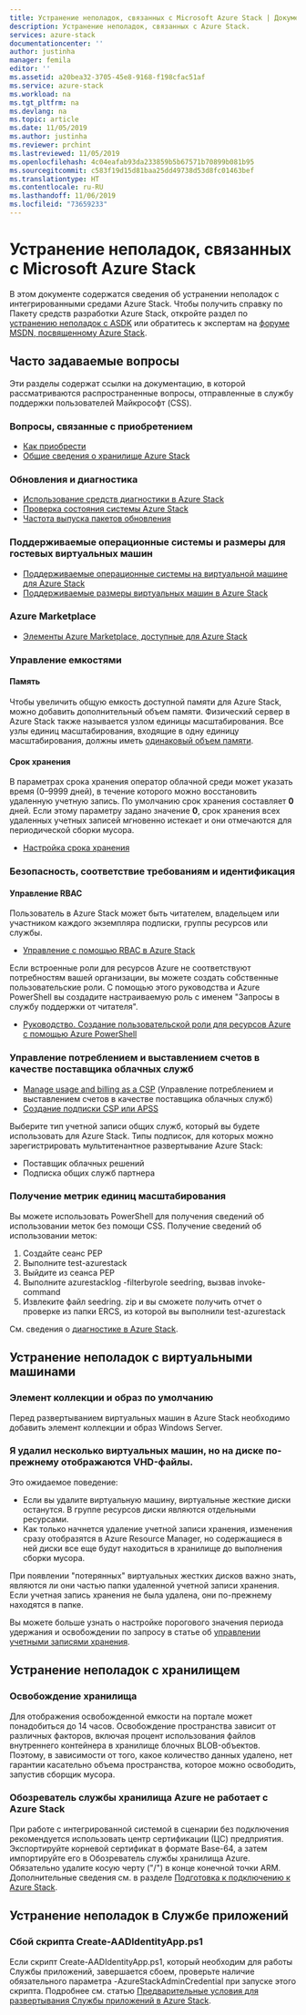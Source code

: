 ```yaml
---
title: Устранение неполадок, связанных с Microsoft Azure Stack | Документация Майкрософт
description: Устранение неполадок, связанных с Azure Stack.
services: azure-stack
documentationcenter: ''
author: justinha
manager: femila
editor: ''
ms.assetid: a20bea32-3705-45e8-9168-f198cfac51af
ms.service: azure-stack
ms.workload: na
ms.tgt_pltfrm: na
ms.devlang: na
ms.topic: article
ms.date: 11/05/2019
ms.author: justinha
ms.reviewer: prchint
ms.lastreviewed: 11/05/2019
ms.openlocfilehash: 4c04eafab93da233859b5b67571b70899b081b95
ms.sourcegitcommit: c583f19d15d81baa25dd49738d53d8fc01463bef
ms.translationtype: HT
ms.contentlocale: ru-RU
ms.lasthandoff: 11/06/2019
ms.locfileid: "73659233"
---
```

# <a name="microsoft-azure-stack-troubleshooting"></a>Устранение неполадок, связанных с Microsoft Azure Stack

В этом документе содержатся сведения об устранении неполадок с интегрированными средами Azure Stack. Чтобы получить справку по Пакету средств разработки Azure Stack, откройте раздел по [устранению неполадок с ASDK](../asdk/asdk-troubleshooting.md) или обратитесь к экспертам на [форуме MSDN, посвященному Azure Stack](https://social.msdn.microsoft.com/Forums/azure/home?forum=azurestack). 

## <a name="frequently-asked-questions"></a>Часто задаваемые вопросы

Эти разделы содержат ссылки на документацию, в которой рассматриваются распространенные вопросы, отправленные в службу поддержки пользователей Майкрософт (CSS).

### <a name="purchase-considerations"></a>Вопросы, связанные с приобретением

* [Как приобрести](https://azure.microsoft.com/overview/azure-stack/how-to-buy/)
* [Общие сведения о хранилище Azure Stack](azure-stack-overview.md)

### <a name="updates-and-diagnostics"></a>Обновления и диагностика

* [Использование средств диагностики в Azure Stack](azure-stack-diagnostics.md)
* [Проверка состояния системы Azure Stack](azure-stack-diagnostic-test.md)
* [Частота выпуска пакетов обновления](azure-stack-servicing-policy.md#update-package-release-cadence)

### <a name="supported-operating-systems-and-sizes-for-guest-vms"></a>Поддерживаемые операционные системы и размеры для гостевых виртуальных машин

* [Поддерживаемые операционные системы на виртуальной машине для Azure Stack](azure-stack-supported-os.md)
* [Поддерживаемые размеры виртуальных машин в Azure Stack](../user/azure-stack-vm-sizes.md)

### <a name="azure-marketplace"></a>Azure Marketplace

* [Элементы Azure Marketplace, доступные для Azure Stack](azure-stack-marketplace-azure-items.md)

### <a name="manage-capacity"></a>Управление емкостями

#### <a name="memory"></a>Память

Чтобы увеличить общую емкость доступной памяти для Azure Stack, можно добавить дополнительный объем памяти. Физический сервер в Azure Stack также называется узлом единицы масштабирования. Все узлы единиц масштабирования, входящие в одну единицу масштабирования, должны иметь [одинаковый объем памяти](azure-stack-manage-storage-physical-memory-capacity.md).

#### <a name="retention-period"></a>Срок хранения

В параметрах срока хранения оператор облачной среди может указать время (0–9999 дней), в течение которого можно восстановить удаленную учетную запись. По умолчанию срок хранения составляет **0** дней. Если этому параметру задано значение **0**, срок хранения всех удаленных учетных записей мгновенно истекает и они отмечаются для периодической сборки мусора.

* [Настройка срока хранения](azure-stack-manage-storage-accounts.md#set-the-retention-period)

### <a name="security-compliance-and-identity"></a>Безопасность, соответствие требованиям и идентификация  

#### <a name="manage-rbac"></a>Управление RBAC

Пользователь в Azure Stack может быть читателем, владельцем или участником каждого экземпляра подписки, группы ресурсов или службы.

* [Управление с помощью RBAC в Azure Stack](azure-stack-manage-permissions.md)

Если встроенные роли для ресурсов Azure не соответствуют потребностям вашей организации, вы можете создать собственные пользовательские роли. С помощью этого руководства и Azure PowerShell вы создадите настраиваемую роль с именем "Запросы в службу поддержки от читателя".

* [Руководство. Создание пользовательской роли для ресурсов Azure с помощью Azure PowerShell](https://docs.microsoft.com/azure/role-based-access-control/tutorial-custom-role-powershell)

### <a name="manage-usage-and-billing-as-a-csp"></a>Управление потреблением и выставлением счетов в качестве поставщика облачных служб

* [Manage usage and billing as a CSP](azure-stack-add-manage-billing-as-a-csp.md#create-a-csp-or-apss-subscription) (Управление потреблением и выставлением счетов в качестве поставщика облачных служб)
* [Создание подписки CSP или APSS](azure-stack-add-manage-billing-as-a-csp.md#create-a-csp-or-apss-subscription)

Выберите тип учетной записи общих служб, который вы будете использовать для Azure Stack. Типы подписок, для которых можно зарегистрировать мультитенантное развертывание Azure Stack:

* Поставщик облачных решений
* Подписка общих служб партнера

### <a name="get-scale-unit-metrics"></a>Получение метрик единиц масштабирования

Вы можете использовать PowerShell для получения сведений об использовании меток без помощи CSS. Получение сведений об использовании меток: 

1. Создайте сеанс PEP
2. Выполните test-azurestack
3. Выйдите из сеанса PEP
4. Выполните azurestacklog -filterbyrole seedring, вызвав invoke-command
5. Извлеките файл seedring. zip и вы сможете получить отчет о проверке из папки ERCS, из которой вы выполнили test-azurestack

См. сведения о [диагностике в Azure Stack](azure-stack-configure-on-demand-diagnostic-log-collection.md#to-run-get-azurestacklog-on-azure-stack-integrated-systems).

## <a name="troubleshoot-virtual-machines"></a>Устранение неполадок с виртуальными машинами
### <a name="default-image-and-gallery-item"></a>Элемент коллекции и образ по умолчанию
Перед развертыванием виртуальных машин в Azure Stack необходимо добавить элемент коллекции и образ Windows Server.


### <a name="i-have-deleted-some-virtual-machines-but-still-see-the-vhd-files-on-disk"></a>Я удалил несколько виртуальных машин, но на диске по-прежнему отображаются VHD-файлы.
Это ожидаемое поведение:

* Если вы удалите виртуальную машину, виртуальные жесткие диски останутся. В группе ресурсов диски являются отдельными ресурсами.
* Как только начнется удаление учетной записи хранения, изменения сразу отобразятся в Azure Resource Manager, но содержащиеся в ней диски все еще будут находиться в хранилище до выполнения сборки мусора.

При появлении "потерянных" виртуальных жестких дисков важно знать, являются ли они частью папки удаленной учетной записи хранения. Если учетная запись хранения не была удалена, они по-прежнему находятся в папке.

Вы можете больше узнать о настройке порогового значения периода удержания и освобождении по запросу в статье об [управлении учетными записями хранения](azure-stack-manage-storage-accounts.md).

## <a name="troubleshoot-storage"></a>Устранение неполадок с хранилищем
### <a name="storage-reclamation"></a>Освобождение хранилища
Для отображения освобожденной емкости на портале может понадобиться до 14 часов. Освобождение пространства зависит от различных факторов, включая процент использования файлов внутреннего контейнера в хранилище блочных BLOB-объектов. Поэтому, в зависимости от того, какое количество данных удалено, нет гарантии касательно объема пространства, которое можно освободить, запустив сборщик мусора.

### <a name="azure-storage-explorer-not-working-with-azure-stack"></a>Обозреватель службы хранилища Azure не работает с Azure Stack 
 
При работе с интегрированной системой в сценарии без подключения рекомендуется использовать центр сертификации (ЦС) предприятия. Экспортируйте корневой сертификат в формате Base-64, а затем импортируйте его в Обозреватель службы хранилища Azure. Обязательно удалите косую черту ("/") в конце конечной точки ARM. Дополнительные сведения см. в разделе [Подготовка к подключению к Azure Stack](https://docs.microsoft.com/azure-stack/user/azure-stack-storage-connect-se#prepare-for-connecting-to-azure-stack).
 

## <a name="troubleshooting-app-service"></a>Устранение неполадок в Службе приложений
### <a name="create-aadidentityappps1-script-fails"></a>Сбой скрипта Create-AADIdentityApp.ps1

Если скрипт Create-AADIdentityApp.ps1, который необходим для работы Службы приложений, завершается сбоем, проверьте наличие обязательного параметра -AzureStackAdminCredential при запуске этого скрипта. Подробнее см. статью [Предварительные условия для развертывания Службы приложений в Azure Stack](azure-stack-app-service-before-you-get-started.md#create-an-azure-active-directory-app).

